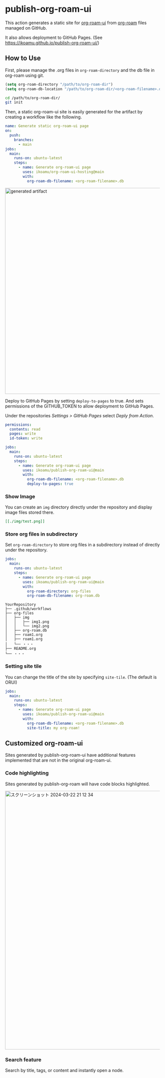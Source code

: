 # publish-org-roam-ui

This action generates a static site for [org-roam-ui](https://github.com/org-roam/org-roam-ui) from [org-roam](https://www.orgroam.com/) files managed on GitHub.

It also allows deployment to GitHub Pages.
(See https://ikoamu.github.io/publish-org-roam-ui/)

## How to Use

First, please manage the .org files in `org-roam-directory` and the db file in org-roam using git.

```lisp
(setq org-roam-directory "/path/to/org-roam-dir")
(setq org-roam-db-location "/path/to/org-roam-dir/<org-roam-filename>.db")
```

```bash
cd /path/to/org-roam-dir/
git init
```

Then, a static org-roam-ui site is easily generated for the artifact by creating a workflow like the following.

```yml
name: Generate static org-roam-ui page
on:
  push:
    branches:
      - main
jobs:
  main:
    runs-on: ubuntu-latest
    steps:
      - name: Generate org-roam-ui page
        uses: ikoamu/org-roam-ui-hosting@main
        with:
          org-roam-db-filename: <org-roam-filename>.db
```

<img width="669" alt="generated artifact" src="https://github.com/ikoamu/publish-org-roam-ui/assets/38206334/fdc9f133-c97c-4d3b-b328-3a1d86560e83">

Deploy to GitHub Pages by setting `deploy-to-pages` to true.
And sets permissions of the GITHUB_TOKEN to allow deployment to GitHub Pages.

Under the repositories _Settings > GitHub Pages_ select _Deply from Action_.

```yml
permissions:
  contents: read
  pages: write
  id-token: write

jobs:
  main:
    runs-on: ubuntu-latest
    steps:
      - name: Generate org-roam-ui page
        uses: ikoamu/publish-org-roam-ui@main
        with:
          org-roam-db-filename: <org-roam-filename>.db
          deploy-to-pages: true
```

### Show Image

You can create an `img` directory directly under the repository and display image files stored there.

```org
[[./img/test.png]]
```

### Store org files in subdirectory

Set `org-roam-directory` to store org files in a subdirectory instead of directly under the repository.

```yml
jobs:
  main:
    runs-on: ubuntu-latest
    steps:
      - name: Generate org-roam-ui page
        uses: ikoamu/publish-org-roam-ui@main
        with:
          org-roam-directory: org-files
          org-roam-db-filename: org-roam.db
```

```
YourRepository
├── .github/workflows
├── org-files
│   ├── img
│   │   ├── img1.png
│   │   └── img2.png
│   ├── org-roam.db
│   ├── roam1.org
│   ├── roam1.org
│   └── ・・・
├── README.org
└── ・・・
```

### Setting site tile

You can change the title of the site by specifying `site-tile`. (The default is ORUI)

```yml
jobs:
  main:
    runs-on: ubuntu-latest
    steps:
      - name: Generate org-roam-ui page
        uses: ikoamu/publish-org-roam-ui@main
        with:
          org-roam-db-filename: <org-roam-filename>.db
          site-title: my org-roam!
```

## Customized org-roam-ui

Sites generated by publish-org-roam-ui have additional features implemented that are not in the original org-roam-ui.

### Code highlighting

Sites generated by publish-org-roam will have code blocks highlighted.

<img width="840" alt="スクリーンショット 2024-03-22 21 12 34" src="https://github.com/ikoamu/publish-org-roam-ui/assets/38206334/446d2575-8079-473f-a886-be2b2bec03be">

### Search feature

Search by title, tags, or content and instantly open a node.
